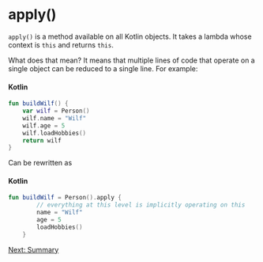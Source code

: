 # apply()
`apply()` is a method available on all Kotlin objects. It takes a lambda whose context is `this` and returns `this`.

What does that mean? It means that multiple lines of code that operate on a single object can be reduced to a single line. For example:

#### Kotlin
```kotlin
fun buildWilf() {
	var wilf = Person()
	wilf.name = "Wilf"
	wilf.age = 5
	wilf.loadHobbies()
	return wilf
}
```

Can be rewritten as

#### Kotlin
```kotlin
fun buildWilf = Person().apply {
		// everything at this level is implicitly operating on this
	    name = "Wilf"
	    age = 5
	    loadHobbies()
	}
```

[Next: Summary](06-summary.md)

